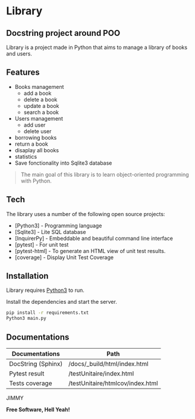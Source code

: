 # Library
## Docstring project around POO


Library is a project made in Python that aims to manage a library of books and users.

## Features

- Books management
    - add a book
    - delete a book
    - update a book
    - search a book
- Users management
    - add user
    - delete user
- borrowing books
- return a book
- disaplay all books
- statistics
- Save fonctionality into Sqlite3 database

> The main goal of this library is to learn object-oriented programming with Python.

## Tech

The library uses a number of the following open source projects:

- [Python3] - Programming language
- [Sqlite3] - Lite SQL database
- [InquirerPy] - Embeddable and beautiful command line interface
- [pytest] - For unit test
- [pytest-html] - To generate an HTML view of unit test results.
- [coverage] - Display Unit Test Coverage

## Installation

Library requires [Python3](https://www.python.org/) to run.

Install the dependencies and start the server.

```sh
pip install -r requirements.txt
Python3 main.py
```

## Documentations

| Documentations     | Path                             |
|--------------------|----------------------------------|
| DocString (Sphinx) | /docs/_build/html/index.html     |
| Pytest result      | /testUnitaire/index.html         |
| Tests coverage     | /testUnitaire/htmlcov/index.html |


JIMMY

**Free Software, Hell Yeah!**